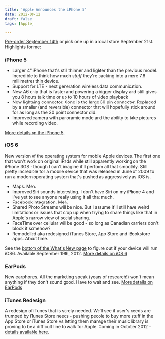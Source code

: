 ```yaml
---
title: 'Apple Announces the iPhone 5'
date: 2012-09-12
draft: false
tags: [Apple]

---
```


[Pre-order September 14th](http://store.apple.com/ca/browse/home/shop_iphone/family/iphone) or pick one up in a local store September 21st. Highlights for me:

### iPhone 5

*   Larger 4" iPhone that's still thinner and lighter than the previous model. Incredible to think how much _stuff_ they're packing into a mere 7.6 millimetres thin device.
*   Support for LTE - next generation wireless data communication.
*   New A6 chip that is faster and powering a bigger display and still gives you 8 hours talk time or up to 10 hours of video playback
*   New lightning connector. Gone is the large 30 pin connector. Replaced by a smaller (and reversible) connector that will hopefully stick around for as long as the 30 point connector did.
*   Improved camera with panoramic mode and the ability to take pictures while recording video.

[More details on the iPhone 5](http://www.apple.com/iphone/).

### iOS 6

New version of the operating system for mobile Apple devices. The first one that won't work on original iPads while still apparently working on the iPhone 3GS - though I can't imagine it'll perform all that smoothly. Still pretty incredible for a mobile device that was released in June of 2009 to run a modern operating system that's pushed as aggressively as iOS is.

*   Maps. Meh.
*   Improved Siri sounds interesting. I don't have Siri on my iPhone 4 and I've yet to see anyone really using it all that much.
*   Facebook integration. Meh.
*   Shared Photo Streams will be nice. But I assume it'll still have weird limitations or issues that crop up when trying to share things like that in Apple's narrow view of social sharing.
*   FaceTime over cellular will be good - so long as Canadian carriers don't block it somehow?
*   Remodelled aka redesigned iTunes Store, App Store and iBookstore apps. About time.

See the [bottom of the What's New page](http://www.apple.com/ca/ios/whats-new/) to figure out if your device will run iOS6. Available September 19th, 2012. [More details on iOS 6](http://www.apple.com/iphone/ios/)

### EarPods

New earphones. All the marketing speak (years of research!) won't mean anything if they don't sound good. Have to wait and see. [More details on EarPods](http://store.apple.com/ca/product/MD827/apple-earpods-with-remote-and-mic#overview)

### iTunes Redesign

A redesign of iTunes that is sorely needed. We'll see if user's needs are trumped by iTunes Store needs - pushing people to buy more stuff in the App Store or iTunes Store vs letting them manage their music library is proving to be a difficult line to walk for Apple. Coming in October 2012 - [details available here](http://www.apple.com/itunes/new-itunes/).